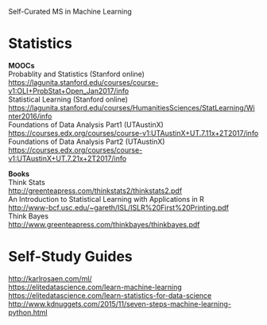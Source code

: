 Self-Curated MS in Machine Learning    

# Statistics    
**MOOCs**    
Probablity and Statistics (Stanford online)    
https://lagunita.stanford.edu/courses/course-v1:OLI+ProbStat+Open_Jan2017/info   
Statistical Learning (Stanford online)    
https://lagunita.stanford.edu/courses/HumanitiesSciences/StatLearning/Winter2016/info    
Foundations of Data Analysis Part1 (UTAustinX)    
https://courses.edx.org/courses/course-v1:UTAustinX+UT.7.11x+2T2017/info    
Foundations of Data Analysis Part2 (UTAustinX)    
https://courses.edx.org/courses/course-v1:UTAustinX+UT.7.21x+2T2017/info     

**Books**    
Think Stats   
http://greenteapress.com/thinkstats2/thinkstats2.pdf     
An Introduction to Statistical Learning with Applications in R     
http://www-bcf.usc.edu/~gareth/ISL/ISLR%20First%20Printing.pdf     
Think Bayes     
http://www.greenteapress.com/thinkbayes/thinkbayes.pdf       

# Self-Study Guides     
http://karlrosaen.com/ml/     
https://elitedatascience.com/learn-machine-learning     
https://elitedatascience.com/learn-statistics-for-data-science     
http://www.kdnuggets.com/2015/11/seven-steps-machine-learning-python.html    
